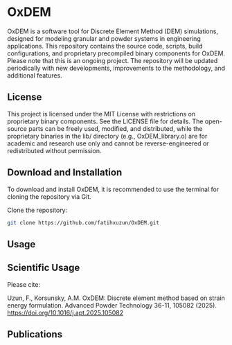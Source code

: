 # OxDEM
OxDEM is a software tool for Discrete Element Method (DEM) simulations, designed for modeling granular and powder systems in engineering applications. This repository contains the source code, scripts, build configurations, and proprietary precompiled binary components for OxDEM.
Please note that this is an ongoing project. The repository will be updated periodically with new developments, improvements to the methodology, and additional features.

## License
This project is licensed under the MIT License with restrictions on proprietary binary components. See the LICENSE file for details. The open-source parts can be freely used, modified, and distributed, while the proprietary binaries in the lib/ directory (e.g., OxDEM_library.o) are for academic and research use only and cannot be reverse-engineered or redistributed without permission.

## Download and Installation
To download and install OxDEM, it is recommended to use the terminal for cloning the repository via Git.

Clone the repository:

```bash
git clone https://github.com/fatihxuzun/OxDEM.git
```

## Usage

## Scientific Usage
Please cite:

Uzun, F., Korsunsky, A.M. OxDEM: Discrete element method based on strain energy formulation. Advanced Powder Technology 36-11, 105082 (2025). https://doi.org/10.1016/j.apt.2025.105082

## Publications


